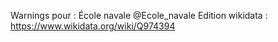 Warnings pour : École navale @Ecole_navale
Edition wikidata : https://www.wikidata.org/wiki/Q974394 

